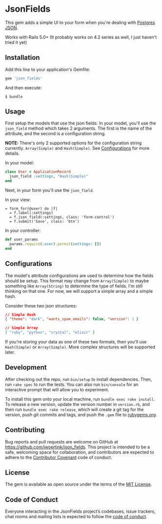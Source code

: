 # JsonFields

This gem adds a simple UI to your form when you're dealing with [Postgres JSON](https://www.postgresql.org/docs/9.6/static/datatype-json.html). 

Works with Rails 5.0+ (It probably works on 4.2 series as well, I just haven't tried it yet)


## Installation

Add this line to your application's Gemfile:

```ruby
gem 'json_fields'
```

And then execute:

    $ bundle


## Usage

First setup the models that use the json fields. In your model, you'll use the `json_field` method which takes 2 arguments. 
The first is the name of the attribute, and the second is a configuration string. 

**NOTE:** There's only 2 supported options for the configuration string currently. `Array(Simple)` and `Hash(Simple)`. See [Configurations](#configurations) for more details.

In your model:
```ruby
class User < ApplicationRecord
  json_field :settings, "Hash(Simple)"
end
```

Next, in your form you'll use the `json_field`.

In your view:
```
= form_for(@user) do |f|
  = f.label(:settings)
  = f.json_field(:settings, class: 'form-control')
  = f.submit('Save', class: 'btn')
```

In your controller:
```ruby
def user_params
  params.require(:user).permit(settings: [])
end
```

## Configurations

The model's attribute configurations are used to determine how the fields should be setup. This format may change from `Array(Simple)` to maybe something like `Array(String)` to determine the type of fields. I'm still thinking on that one. For now, we will support a simple array and a simple hash.

Consider these two json structures:

```json
// Simple Hash
{ "theme": "dark", "wants_spam_emails": false, "version": 1 }

// Simple Array
[ "ruby", "python", "crystal", "elixir" ]
```

If you're storing your data as one of these two formats, then you'll use `Hash(Simple)` or `Array(Simple)`. More complex structures will be supported later. 


## Development

After checking out the repo, run `bin/setup` to install dependencies. Then, run `rake spec` to run the tests. You can also run `bin/console` for an interactive prompt that will allow you to experiment.

To install this gem onto your local machine, run `bundle exec rake install`. To release a new version, update the version number in `version.rb`, and then run `bundle exec rake release`, which will create a git tag for the version, push git commits and tags, and push the `.gem` file to [rubygems.org](https://rubygems.org).

## Contributing

Bug reports and pull requests are welcome on GitHub at https://github.com/jwoertink/json_fields. This project is intended to be a safe, welcoming space for collaboration, and contributors are expected to adhere to the [Contributor Covenant](http://contributor-covenant.org) code of conduct.

## License

The gem is available as open source under the terms of the [MIT License](http://opensource.org/licenses/MIT).

## Code of Conduct

Everyone interacting in the JsonFields project’s codebases, issue trackers, chat rooms and mailing lists is expected to follow the [code of conduct](https://github.com/jwoertink/json_fields/blob/master/CODE_OF_CONDUCT.md).
